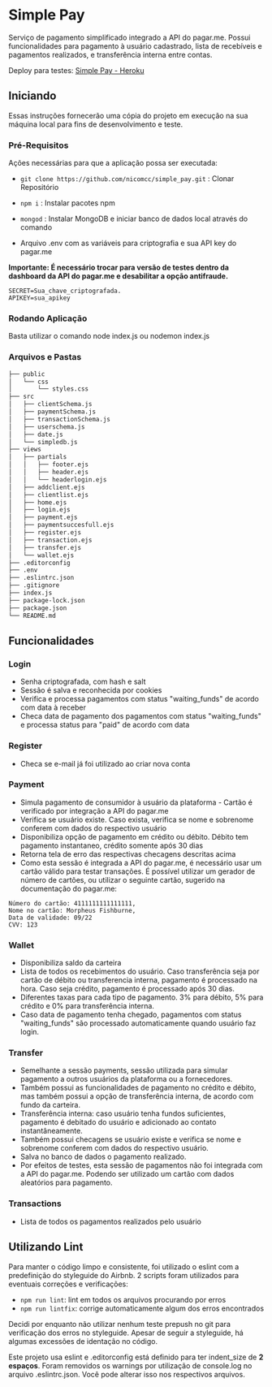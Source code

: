 # Simple Pay

Serviço de pagamento simplificado integrado a API do pagar.me. Possui funcionalidades para pagamento à usuário cadastrado, lista de recebíveis e pagamentos realizados, e transferência interna entre contas.

Deploy para testes: [Simple Pay - Heroku](https://intense-fortress-30981.herokuapp.com/)

## Iniciando

Essas instruções fornecerão uma cópia do projeto em execução na sua máquina local para fins de desenvolvimento e teste.

### Pré-Requisitos
Ações necessárias para que a aplicação possa ser executada:

- `git clone https://github.com/nicomcc/simple_pay.git` : Clonar Repositório

- `npm i` : Instalar pacotes npm

- `mongod` : Instalar MongoDB e iniciar banco de dados local através do comando

- Arquivo .env com as variáveis para criptografia e sua API key do pagar.me

**Importante: É necessário trocar para versão de testes dentro da dashboard da API do pagar.me e desabilitar a opção antifraude.**
```
SECRET=Sua_chave_criptografada.
APIKEY=sua_apikey

```
### Rodando Aplicação
Basta utilizar o comando node index.js ou nodemon index.js

### Arquivos e Pastas

```sh
├── public
│   └── css
│       └── styles.css
├── src
│   ├── clientSchema.js
│   ├── paymentSchema.js
│   ├── transactionSchema.js
│   ├── userschema.js
│   ├── date.js
│   └── simpledb.js
├── views
│   ├── partials
│   │   ├── footer.ejs
│   │   ├── header.ejs
│   │   └── headerlogin.ejs
│   ├── addclient.ejs
│   ├── clientlist.ejs
│   ├── home.ejs
│   ├── login.ejs
│   ├── payment.ejs
│   ├── paymentsuccesfull.ejs
│   ├── register.ejs
│   ├── transaction.ejs
│   ├── transfer.ejs
│   └── wallet.ejs
├── .editorconfig
├── .env
├── .eslintrc.json
├── .gitignore
├── index.js
├── package-lock.json
├── package.json
└── README.md
```
## Funcionalidades

### Login
* Senha criptografada, com hash e salt
* Sessão é salva e reconhecida por cookies
* Verifica e processa pagamentos com status "waiting_funds" de acordo com data à receber
* Checa data de pagamento dos pagamentos com status "waiting_funds" e processa status para "paid" de acordo com data

### Register
* Checa se e-mail já foi utilizado ao criar nova conta

### Payment
* Simula pagamento de consumidor à usuário da plataforma - Cartão é verificado por integração a API do pagar.me
* Verifica se usuário existe. Caso exista, verifica se nome e sobrenome conferem com dados do respectivo usuário
* Disponibiliza opção de pagamento em crédito ou débito. Débito tem pagamento instantaneo, crédito somente após 30 dias
* Retorna tela de erro das respectivas checagens descritas acima
* Como esta sessão é integrada a API do pagar.me, é necessário usar um cartão válido para testar transações. É possível utilizar um gerador de número de cartões, ou utilizar o seguinte cartão, sugerido na documentação do pagar.me:
```
Número do cartão: 4111111111111111,
Nome no cartão: Morpheus Fishburne,
Data de validade: 09/22
CVV: 123
```
### Wallet
* Disponibiliza saldo da carteira
* Lista de todos os recebimentos do usuário. Caso transferência seja por cartão de débito ou transferencia interna, pagamento é processado na hora. Caso seja crédito, pagamento é processado após 30 dias.
* Diferentes taxas para cada tipo de pagamento. 3% para débito, 5% para crédito e 0% para transferência interna.
* Caso data de pagamento tenha chegado, pagamentos com status "waiting_funds" são processado automaticamente quando usuário faz login.

### Transfer
* Semelhante a sessão payments, sessão utilizada para simular pagamento a outros usuários da plataforma ou a fornecedores.
* Também possui as funcionalidades de pagamento no crédito e débito, mas também possui a opção de transferência interna, de acordo com fundo da carteira.
* Transferência interna: caso usuário tenha fundos suficientes, pagamento é debitado do usuário e adicionado ao contato instantâneamente.
* Também possui checagens se usuário existe e verifica se nome e sobrenome conferem com dados do respectivo usuário.
* Salva no banco de dados o pagamento realizado.
* Por efeitos de testes, esta sessão de pagamentos não foi integrada com a API do pagar.me. Podendo ser utilizado um cartão com dados aleatórios para pagamento.

### Transactions
* Lista de todos os pagamentos realizados pelo usuário


## Utilizando Lint
Para manter o código limpo e consistente, foi utilizado o eslint com a predefinição do styleguide do Airbnb. 2 scripts foram utilizados para eventuais correções e verificações:

- `npm run lint`: lint em todos os arquivos procurando por erros
- `npm run lintfix`: corrige automaticamente algum dos erros encontrados

Decidi por enquanto não utilizar nenhum teste prepush no git para verificação dos erros no styleguide. Apesar de seguir a styleguide, há algumas excessões de identação no código.

Este projeto usa eslint e .editorconfig está definido para ter indent_size de **2 espaços**.
Foram removidos os warnings por utilização de console.log no arquivo .eslintrc.json.
Você pode alterar isso nos respectivos arquivos.
